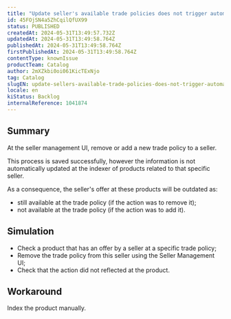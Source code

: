 ```yaml
---
title: "Update seller's available trade policies does not trigger automatic indexation"
id: 45FOjSN4a5ZhCqilQfUX99
status: PUBLISHED
createdAt: 2024-05-31T13:49:57.732Z
updatedAt: 2024-05-31T13:49:58.764Z
publishedAt: 2024-05-31T13:49:58.764Z
firstPublishedAt: 2024-05-31T13:49:58.764Z
contentType: knownIssue
productTeam: Catalog
author: 2mXZkbi0oi061KicTExNjo
tag: Catalog
slugEN: update-sellers-available-trade-policies-does-not-trigger-automatic-indexation
locale: en
kiStatus: Backlog
internalReference: 1041874
---
```


## Summary


At the seller management UI, remove or add a new trade policy to a seller.

This process is saved successfully, however the information is not automatically updated at the indexer of products related to that specific seller.

As a consequence, the seller's offer at these products will be outdated as:
- still available at the trade policy (if the action was to remove it);
- not available at the trade policy (if the action was to add it).



##

## Simulation



- Check a product that has an offer by a seller at a specific trade policy;
- Remove the trade policy from this seller using the Seller Management UI;
- Check that the action did not reflected at the product.


##

## Workaround


Index the product manually.






